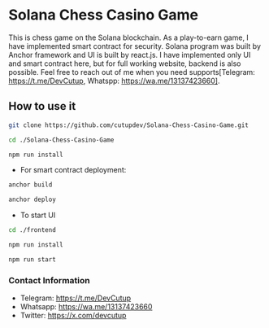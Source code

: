 # Solana Chess Casino Game

This is chess game on the Solana blockchain. As a play-to-earn game, I have implemented smart contract for security. Solana program was built by Anchor framework and UI is built by react.js. I have implemented only UI and smart contract here, but for full working website, backend is also possible. Feel free to reach out of me when you need supports[Telegram: https://t.me/DevCutup, Whatspp: https://wa.me/13137423660].



## How to use it

```bash
git clone https://github.com/cutupdev/Solana-Chess-Casino-Game.git
```

```bash
cd ./Solana-Chess-Casino-Game
```

```bash
npm run install
```

- For smart contract deployment:
```bash
anchor build
```

```bash
anchor deploy
```

- To start UI
```bash
cd ./frontend
```

```bash
npm run install
```

```bash
npm run start
```



### Contact Information
- Telegram: https://t.me/DevCutup
- Whatsapp: https://wa.me/13137423660
- Twitter: https://x.com/devcutup
